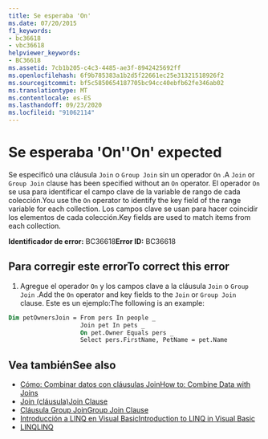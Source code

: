 ```yaml
---
title: Se esperaba 'On'
ms.date: 07/20/2015
f1_keywords:
- bc36618
- vbc36618
helpviewer_keywords:
- BC36618
ms.assetid: 7cb1b205-c4c3-4485-ae3f-8942425692ff
ms.openlocfilehash: 6f9b785383a1b2d5f22661ec25e31321518926f2
ms.sourcegitcommit: bf5c5850654187705bc94cc40ebfb62fe346ab02
ms.translationtype: MT
ms.contentlocale: es-ES
ms.lasthandoff: 09/23/2020
ms.locfileid: "91062114"
---
```

# <a name="on-expected"></a><span data-ttu-id="248c0-102">Se esperaba 'On'</span><span class="sxs-lookup"><span data-stu-id="248c0-102">'On' expected</span></span>

<span data-ttu-id="248c0-103">Se especificó una cláusula `Join` o `Group Join` sin un operador `On` .</span><span class="sxs-lookup"><span data-stu-id="248c0-103">A `Join` or `Group Join` clause has been specified without an `On` operator.</span></span> <span data-ttu-id="248c0-104">El operador `On` se usa para identificar el campo clave de la variable de rango de cada colección.</span><span class="sxs-lookup"><span data-stu-id="248c0-104">You use the `On` operator to identify the key field of the range variable for each collection.</span></span> <span data-ttu-id="248c0-105">Los campos clave se usan para hacer coincidir los elementos de cada colección.</span><span class="sxs-lookup"><span data-stu-id="248c0-105">Key fields are used to match items from each collection.</span></span>  
  
 <span data-ttu-id="248c0-106">**Identificador de error:** BC36618</span><span class="sxs-lookup"><span data-stu-id="248c0-106">**Error ID:** BC36618</span></span>  
  
## <a name="to-correct-this-error"></a><span data-ttu-id="248c0-107">Para corregir este error</span><span class="sxs-lookup"><span data-stu-id="248c0-107">To correct this error</span></span>  
  
1. <span data-ttu-id="248c0-108">Agregue el operador `On` y los campos clave a la cláusula `Join` o `Group Join` .</span><span class="sxs-lookup"><span data-stu-id="248c0-108">Add the `On` operator and key fields to the `Join` or `Group Join` clause.</span></span> <span data-ttu-id="248c0-109">Este es un ejemplo:</span><span class="sxs-lookup"><span data-stu-id="248c0-109">The following is an example:</span></span>
  
```vb  
Dim petOwnersJoin = From pers In people _  
                    Join pet In pets _  
                    On pet.Owner Equals pers _  
                    Select pers.FirstName, PetName = pet.Name  
```  
  
## <a name="see-also"></a><span data-ttu-id="248c0-110">Vea también</span><span class="sxs-lookup"><span data-stu-id="248c0-110">See also</span></span>

- [<span data-ttu-id="248c0-111">Cómo: Combinar datos con cláusulas Join</span><span class="sxs-lookup"><span data-stu-id="248c0-111">How to: Combine Data with Joins</span></span>](../programming-guide/language-features/linq/how-to-combine-data-with-linq-by-using-joins.md)
- [<span data-ttu-id="248c0-112">Join (cláusula)</span><span class="sxs-lookup"><span data-stu-id="248c0-112">Join Clause</span></span>](../language-reference/queries/join-clause.md)
- [<span data-ttu-id="248c0-113">Cláusula Group Join</span><span class="sxs-lookup"><span data-stu-id="248c0-113">Group Join Clause</span></span>](../language-reference/queries/group-join-clause.md)
- [<span data-ttu-id="248c0-114">Introducción a LINQ en Visual Basic</span><span class="sxs-lookup"><span data-stu-id="248c0-114">Introduction to LINQ in Visual Basic</span></span>](../programming-guide/language-features/linq/introduction-to-linq.md)
- [<span data-ttu-id="248c0-115">LINQ</span><span class="sxs-lookup"><span data-stu-id="248c0-115">LINQ</span></span>](../programming-guide/language-features/linq/index.md)
